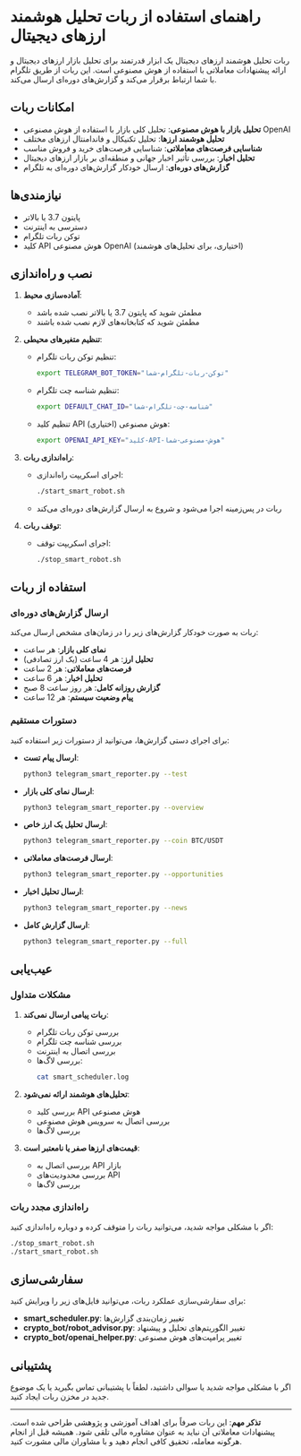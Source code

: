 # راهنمای استفاده از ربات تحلیل هوشمند ارزهای دیجیتال

ربات تحلیل هوشمند ارزهای دیجیتال یک ابزار قدرتمند برای تحلیل بازار ارزهای دیجیتال و ارائه پیشنهادات معاملاتی با استفاده از هوش مصنوعی است. این ربات از طریق تلگرام با شما ارتباط برقرار می‌کند و گزارش‌های دوره‌ای ارسال می‌کند.

## امکانات ربات

- **تحلیل بازار با هوش مصنوعی**: تحلیل کلی بازار با استفاده از هوش مصنوعی OpenAI
- **تحلیل هوشمند ارزها**: تحلیل تکنیکال و فاندامنتال ارزهای مختلف
- **شناسایی فرصت‌های معاملاتی**: شناسایی فرصت‌های خرید و فروش مناسب
- **تحلیل اخبار**: بررسی تأثیر اخبار جهانی و منطقه‌ای بر بازار ارزهای دیجیتال
- **گزارش‌های دوره‌ای**: ارسال خودکار گزارش‌های دوره‌ای به تلگرام

## نیازمندی‌ها

- پایتون 3.7 یا بالاتر
- دسترسی به اینترنت
- توکن ربات تلگرام
- کلید API هوش مصنوعی OpenAI (اختیاری، برای تحلیل‌های هوشمند)

## نصب و راه‌اندازی

1. **آماده‌سازی محیط**:
   - مطمئن شوید که پایتون 3.7 یا بالاتر نصب شده باشد
   - مطمئن شوید که کتابخانه‌های لازم نصب شده باشند

2. **تنظیم متغیرهای محیطی**:
   - تنظیم توکن ربات تلگرام:
     ```bash
     export TELEGRAM_BOT_TOKEN="توکن-ربات-تلگرام-شما"
     ```
   - تنظیم شناسه چت تلگرام:
     ```bash
     export DEFAULT_CHAT_ID="شناسه-چت-تلگرام-شما"
     ```
   - تنظیم کلید API هوش مصنوعی (اختیاری):
     ```bash
     export OPENAI_API_KEY="کلید-API-هوش-مصنوعی-شما"
     ```

3. **راه‌اندازی ربات**:
   - اجرای اسکریپت راه‌اندازی:
     ```bash
     ./start_smart_robot.sh
     ```
   - ربات در پس‌زمینه اجرا می‌شود و شروع به ارسال گزارش‌های دوره‌ای می‌کند

4. **توقف ربات**:
   - اجرای اسکریپت توقف:
     ```bash
     ./stop_smart_robot.sh
     ```

## استفاده از ربات

### ارسال گزارش‌های دوره‌ای

ربات به صورت خودکار گزارش‌های زیر را در زمان‌های مشخص ارسال می‌کند:

- **نمای کلی بازار**: هر ساعت
- **تحلیل ارز**: هر 4 ساعت (یک ارز تصادفی)
- **فرصت‌های معاملاتی**: هر 2 ساعت
- **تحلیل اخبار**: هر 6 ساعت
- **گزارش روزانه کامل**: هر روز ساعت 8 صبح
- **پیام وضعیت سیستم**: هر 12 ساعت

### دستورات مستقیم

برای اجرای دستی گزارش‌ها، می‌توانید از دستورات زیر استفاده کنید:

- **ارسال پیام تست**:
  ```bash
  python3 telegram_smart_reporter.py --test
  ```

- **ارسال نمای کلی بازار**:
  ```bash
  python3 telegram_smart_reporter.py --overview
  ```

- **ارسال تحلیل یک ارز خاص**:
  ```bash
  python3 telegram_smart_reporter.py --coin BTC/USDT
  ```

- **ارسال فرصت‌های معاملاتی**:
  ```bash
  python3 telegram_smart_reporter.py --opportunities
  ```

- **ارسال تحلیل اخبار**:
  ```bash
  python3 telegram_smart_reporter.py --news
  ```

- **ارسال گزارش کامل**:
  ```bash
  python3 telegram_smart_reporter.py --full
  ```

## عیب‌یابی

### مشکلات متداول

1. **ربات پیامی ارسال نمی‌کند**:
   - بررسی توکن ربات تلگرام
   - بررسی شناسه چت تلگرام
   - بررسی اتصال به اینترنت
   - بررسی لاگ‌ها:
     ```bash
     cat smart_scheduler.log
     ```

2. **تحلیل‌های هوشمند ارائه نمی‌شود**:
   - بررسی کلید API هوش مصنوعی
   - بررسی اتصال به سرویس هوش مصنوعی
   - بررسی لاگ‌ها

3. **قیمت‌های ارزها صفر یا نامعتبر است**:
   - بررسی اتصال به API بازار
   - بررسی محدودیت‌های API
   - بررسی لاگ‌ها

### راه‌اندازی مجدد ربات

اگر با مشکلی مواجه شدید، می‌توانید ربات را متوقف کرده و دوباره راه‌اندازی کنید:

```bash
./stop_smart_robot.sh
./start_smart_robot.sh
```

## سفارشی‌سازی

برای سفارشی‌سازی عملکرد ربات، می‌توانید فایل‌های زیر را ویرایش کنید:

- **smart_scheduler.py**: تغییر زمان‌بندی گزارش‌ها
- **crypto_bot/robot_advisor.py**: تغییر الگوریتم‌های تحلیل و پیشنهاد
- **crypto_bot/openai_helper.py**: تغییر پرامپت‌های هوش مصنوعی

## پشتیبانی

اگر با مشکلی مواجه شدید یا سوالی داشتید، لطفاً با پشتیبانی تماس بگیرید یا یک موضوع جدید در مخزن ربات ایجاد کنید.

---

**تذکر مهم**: این ربات صرفاً برای اهداف آموزشی و پژوهشی طراحی شده است. پیشنهادات معاملاتی آن نباید به عنوان مشاوره مالی تلقی شود. همیشه قبل از انجام هرگونه معامله، تحقیق کافی انجام دهید و با مشاوران مالی مشورت کنید.

